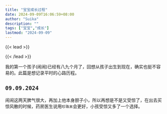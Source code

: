 ```yaml
---
title: "宝宝成长过程"
date: 2024-09-09T16:06:59+08:00
author: "Suika"
description: ""
tags: ["宝宝","成长"]
lastmod: "2024-09-09"
---
```


{{< lead >}}

{{< /lead >}}

我的第一个孩子(闹闹)已经有八九个月了，回想从孩子出生到现在，确实也挺不容易的。此篇是想记录平时的心路历程。

## `09.09.2024`

闹闹这两天脾气很大，再加上他本身胆子小，所以再想是不是又受惊了，在出去买惊风散的时候，药房医生说用`珍珠末`会更好，小孩受惊又多了一个选择。

